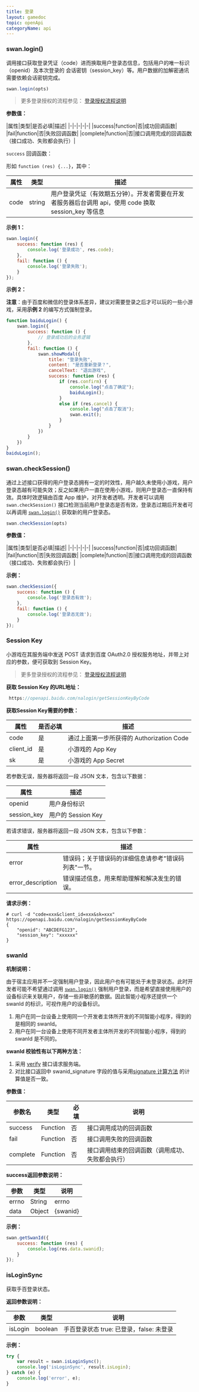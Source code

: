 ```yaml
---
title: 登录
layout: gamedoc
topic: openApi
categoryName: api
---
```


### swan.login()

调用接口获取登录凭证（code）进而换取用户登录态信息，包括用户的唯一标识（openid）及本次登录的 会话密钥（session_key）等。用户数据的加解密通讯需要依赖会话密钥完成。

```js
swan.login(opts)
```
>更多登录授权的流程参见： [登录授权流程说明](/game/tutorials/open_api/log/)


**参数值：**

|属性|类型|是否必填|描述|
|-|-|-|-|-|
|success|function|否|成功回调函数|
|fail|function|否|失败回调函数|
|complete|function|否|接口调用完成的回调函数（接口成功、失败都会执行）|

`success` 回调函数：

形如 `function (res) {...}`，其中：

|属性|类型|描述|
|-|-|-|
|code|string|用户登录凭证（有效期五分钟）。开发者需要在开发者服务器后台调用 api，使用 code 换取 session_key 等信息|

**示例 1：**
```js
swan.login({
    success: function (res) {
        console.log('登录成功', res.code);
    },
    fail: function () {
        console.log('登录失败');
    }
});
```

**示例 2：**

**注意**：由于百度和微信的登录体系差异，建议对需要登录之后才可以玩的一些小游戏，采用**示例 2** 的编写方式强制登录。

```js
function baiduLogin() {
    swan.login({
        success: function () {
            // 登录成功后的业务逻辑
        },
        fail: function () {
            swan.showModal({
                title: "登录失败",
                content: "是否重新登录？",
                cancelText: "退出游戏",
                success: function (res) {
                    if (res.confirm) {
                        console.log("点击了确定");
                        baiduLogin();
                    }
                    else if (res.cancel) {
                        console.log("点击了取消");
                        swan.exit();
                    }
                }
            })
        }
    })
}
baiduLogin();
```


### swan.checkSession()

通过上述接口获得的用户登录态拥有一定的时效性，用户越久未使用小游戏，用户登录态越有可能失效；反之如果用户一直在使用小游戏，则用户登录态一直保持有效。具体时效逻辑由百度 App 维护，对开发者透明。开发者可以调用 `swan.checkSession()` 接口检测当前用户登录态是否有效，登录态过期后开发者可以再调用 [`swan.login()`](#swan-login) 获取新的用户登录态。

```js
swan.checkSession(opts)
```

**参数值：**

|属性|类型|是否必填|描述|
|-|-|-|-|-|
|success|function|否|成功回调函数|
|fail|function|否|失败回调函数|
|complete|function|否|接口调用完成的回调函数（接口成功、失败都会执行）|

**示例：**

```js
swan.checkSession({
    success: function () {
        console.log('登录态有效');
    },
    fail: function () {
        console.log('登录态无效');
    }
});
```

### Session Key

小游戏在其服务端中发送 POST 请求到百度 OAuth2.0 授权服务地址，并带上对应的参数，便可获取到 Session Key。

>更多登录授权的流程参见： [登录授权流程说明](/game/tutorials/open_api/log/)

**获取 Session Key 的URL地址：**
```js
 https://openapi.baidu.com/nalogin/getSessionKeyByCode
```
**获取Session Key需要的参数：**

| 属性 | 是否必填 | 描述 |
| ----- | ------ | --- |
| code | 是 | 通过上面第一步所获得的 Authorization Code |
| client_id | 是 | 小游戏的 App Key |
| sk | 是 | 小游戏的 App Secret |

若参数无误，服务器将返回一段 JSON 文本，包含以下数据：

| 属性 | 描述 |
| ------| --- |
| openid | 用户身份标识 |
| session_key | 用户的 Session Key |

若请求错误，服务器将返回一段 JSON 文本，包含以下参数：

| 属性 | 描述 |
| -| - |
| error | 错误码；关于错误码的详细信息请参考"错误码列表"一节。|
| error_description |错误描述信息，用来帮助理解和解决发生的错误。|

**请求示例：**

```
# curl -d "code=xxx&client_id=xxx&sk=xxx" https://openapi.baidu.com/nalogin/getSessionKeyByCode
{
    "openid": "ABCDEFG123",
    "session_key": "xxxxxx"
}
```


### swanId

**机制说明：**

由于宿主应用并不一定强制用户登录，因此用户也有可能处于未登录状态。此时开发者可能不希望通过调用 [`swan.login()`](#swan-login) 强制用户登录，而是希望直接使用用户的设备标识来关联用户，存储一些非敏感的数据。因此智能小程序还提供一个 swanId 的标识，可视作用户的设备标识。

1. 用户在同一台设备上使用同一个开发者主体所开发的不同智能小程序，得到的是相同的 swanId。
2. 用户在同一台设备上使用不同开发者主体所开发的不同智能小程序，得到的 swanId 是不同的。

**swanId 校验性有以下两种方法：**

1. 采用 <a href="https://smartprogram.baidu.com/docs/develop/api/open_userinfo/#verify/">verify</a> 接口请求服务端。
2. 对比接口返回中 swanid_signature 字段的值与采用<a href="https://smartprogram.baidu.com/docs/develop/api/open_userinfo/#signature 计算方法/">signature 计算方法</a> 的计算值是否一致。

**参数值：**

|参数名 |类型  |必填  |说明|
|---- | ---- | ---- |---- |
|success |Function  |  否 |  接口调用成功的回调函数|
|fail  |  Function |   否 |  接口调用失败的回调函数|
|complete |   Function |   否  | 接口调用结束的回调函数（调用成功、失败都会执行）|

**success返回参数说明：**

|参数  |类型|说明 |
|---- | ---- |---- |
|errno  | String  |errno|
|data  | Object  |{swanid}|

**示例：**

```js
swan.getSwanId({
    success: function (res) {
        console.log(res.data.swanid);
    }
});
```

### isLoginSync

获取手百登录状态。

**返回参数说明：**

|参数 | 类型 | 说明|
|---- | ---- | ---- |
|isLogin  |  boolean | 手百登录状态 true: 已登录，false: 未登录  |

**示例：**

```js
try {
    var result = swan.isLoginSync();
    console.log('isLoginSync', result.isLogin);
} catch (e) {
    console.log('error', e);
}
```

